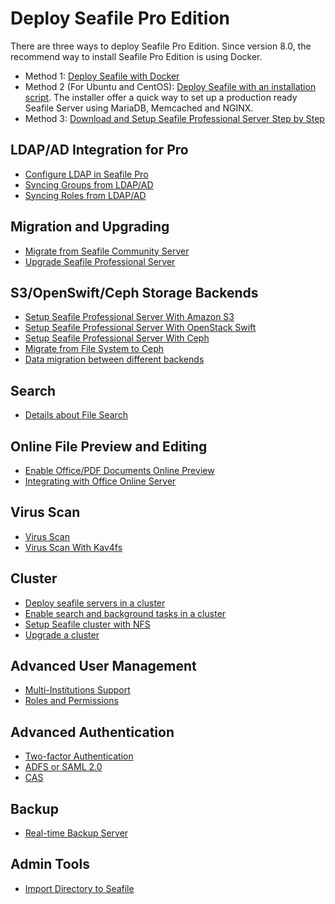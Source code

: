 # Deploy Seafile Pro Edition

There are three ways to deploy Seafile Pro Edition. Since version 8.0, the recommend way to install Seafile Pro Edition is using Docker.

- Method 1: [Deploy Seafile with Docker](../docker/pro-edition/deploy_seafile_pro_with_docker.md)
- Method 2 (For Ubuntu and CentOS): [Deploy Seafile with an installation script](https://github.com/haiwen/seafile-server-installer#auto-install-seafile-server-ce-and-pro). The installer offer a quick way to set up a production ready Seafile Server using MariaDB, Memcached and NGINX.
- Method 3: [Download and Setup Seafile Professional Server Step by Step](download_and_setup_seafile_professional_server.md)

## LDAP/AD Integration for Pro

- [Configure LDAP in Seafile Pro](using_ldap_pro.md)
- [Syncing Groups from LDAP/AD](ldap_group_sync.md)
- [Syncing Roles from LDAP/AD](ldap_role_sync.md)

## Migration and Upgrading

- [Migrate from Seafile Community Server](migrate_from_seafile_community_server.md)
- [Upgrade Seafile Professional Server](upgrading_seafile_professional_server.md)

## S3/OpenSwift/Ceph Storage Backends

- [Setup Seafile Professional Server With Amazon S3](setup_with_amazon_s3.md)
- [Setup Seafile Professional Server With OpenStack Swift](setup_with_swift.md)
- [Setup Seafile Professional Server With Ceph](setup_with_ceph.md)
- [Migrate from File System to Ceph](migrate_to_ceph.md)
- [Data migration between different backends](migrate.md)

## Search

- [Details about File Search](details_about_file_search.md)

## Online File Preview and Editing

- [Enable Office/PDF Documents Online Preview](office_documents_preview.md)
- [Integrating with Office Online Server](office_web_app.md)

## Virus Scan

- [Virus Scan](virus_scan.md)
- [Virus Scan With Kav4fs](virus_scan_with_kav4fs.md)

## Cluster

- [Deploy seafile servers in a cluster](deploy_in_a_cluster.md)
- [Enable search and background tasks in a cluster](enable_search_and_background_tasks_in_a_cluster.md)
- [Setup Seafile cluster with NFS](setup_seafile_cluster_with_nfs.md)
- [Upgrade a cluster](upgrade_a_cluster.md)

## Advanced User Management

- [Multi-Institutions Support](multi_institutions.md)
- [Roles and Permissions](roles_permissions.md)

## Advanced Authentication

- [Two-factor Authentication](two_factor_authentication.md)
- [ADFS or SAML 2.0](adfs.md)
- [CAS](cas.md)

## Backup

- [Real-time Backup Server](real_time_backup.md)

## Admin Tools

- [Import Directory to Seafile](seaf_import.md)
